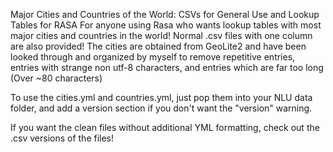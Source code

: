 Major Cities and Countries of the World: CSVs for General Use and Lookup Tables for RASA
For anyone using Rasa who wants lookup tables with most major cities and countries in the world! Normal .csv files with one column are also provided!
The cities are obtained from GeoLite2 and have been looked through and organized by myself to remove repetitive entries, entries with strange non utf-8 characters, and entries which are far too long (Over ~80 characters)

To use the cities.yml and countries.yml, just pop them into your NLU data folder, and add a version section if you don't want the "version" warning.

If you want the clean files without additional YML formatting, check out the .csv versions of the files!
